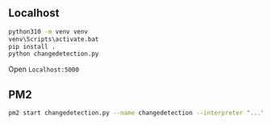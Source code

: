 ## Localhost

```sh
python310 -m venv venv
venv\Scripts\activate.bat
pip install .
python changedetection.py
```

Open `Localhost:5000`

## PM2

```sh
pm2 start changedetection.py --name changedetection --interpreter "...\changedetection.io\venv\Scripts\python.exe" --cwd "...\changedetection.io"
```